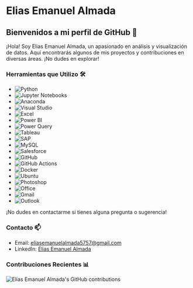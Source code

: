 # Elias Emanuel Almada

## Bienvenidos a mi perfil de GitHub 🚀

¡Hola! Soy Elias Emanuel Almada, un apasionado en análisis y visualización de datos. Aquí encontrarás algunos de mis proyectos y contribuciones en diversas áreas. ¡No dudes en explorar!

### Herramientas que Utilizo 🛠️

- ![Python](https://img.shields.io/badge/-Python-3776AB?style=flat-square&logo=python&logoColor=white)
- ![Jupyter Notebooks](https://img.shields.io/badge/-Jupyter%20Notebooks-F37626?style=flat-square&logo=jupyter&logoColor=white)
- ![Anaconda](https://img.shields.io/badge/-Anaconda-44A833?style=flat-square&logo=anaconda&logoColor=white)
- ![Visual Studio](https://img.shields.io/badge/-Visual%20Studio-5C2D91?style=flat-square&logo=visual-studio&logoColor=white)
- ![Excel](https://img.shields.io/badge/-Excel-217346?style=flat-square&logo=microsoft-excel&logoColor=white)
- ![Power BI](https://img.shields.io/badge/-Power%20BI-F2C811?style=flat-square&logo=power-bi&logoColor=white)
- ![Power Query](https://img.shields.io/badge/-Power%20Query-F2C811?style=flat-square&logo=power-bi&logoColor=white)
- ![Tableau](https://img.shields.io/badge/-Tableau-E97627?style=flat-square&logo=tableau&logoColor=white)
- ![SAP](https://img.shields.io/badge/-SAP-0FAAFF?style=flat-square&logo=sap&logoColor=white)
- ![MySQL](https://img.shields.io/badge/-MySQL-4479A1?style=flat-square&logo=mysql&logoColor=white)
- ![Salesforce](https://img.shields.io/badge/-Salesforce-00A1E0?style=flat-square&logo=salesforce&logoColor=white)
- ![GitHub](https://img.shields.io/badge/-GitHub-181717?style=flat-square&logo=github&logoColor=white)
- ![GitHub Actions](https://img.shields.io/badge/-GitHub%20Actions-2088FF?style=flat-square&logo=github-actions&logoColor=white)
- ![Docker](https://img.shields.io/badge/-Docker-2496ED?style=flat-square&logo=docker&logoColor=white)
- ![Ubuntu](https://img.shields.io/badge/-Ubuntu-E95420?style=flat-square&logo=ubuntu&logoColor=white)
- ![Photoshop](https://img.shields.io/badge/-Photoshop-31A8FF?style=flat-square&logo=adobe-photoshop&logoColor=white)
- ![Office](https://img.shields.io/badge/-Office-D83B01?style=flat-square&logo=microsoft-office&logoColor=white)
- ![Gmail](https://img.shields.io/badge/-Gmail-D14836?style=flat-square&logo=gmail&logoColor=white)
- ![Outlook](https://img.shields.io/badge/-Outlook-0078D4?style=flat-square&logo=microsoft-outlook&logoColor=white)

¡No dudes en contactarme si tienes alguna pregunta o sugerencia!

### Contacto 📫

- Email: [eliasemanuelalmada5757@gmail.com](mailto:eliasemanuelalmada5757@gmail.com)
- LinkedIn: [Elias Emanuel Almada](https://www.linkedin.com/in/elias-almada-795a54158/)


### Contribuciones Recientes 📊

![Elias Emanuel Almada's GitHub contributions](https://github.com/EliasIchi/EliasIchi/blob/main/github-contribution-grid-snake.svg)
